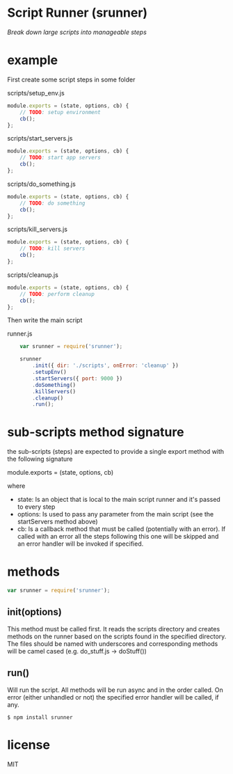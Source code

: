 # Script Runner (srunner)

*Break down large scripts into manageable steps*

# example

First create some script steps in some folder

scripts/setup_env.js

``` js
module.exports = (state, options, cb) {
    // TODO: setup environment
    cb();
};
```

scripts/start_servers.js

``` js
module.exports = (state, options, cb) {
    // TODO: start app servers
    cb();
};
```

scripts/do_something.js

``` js
module.exports = (state, options, cb) {
    // TODO: do something
    cb();
};
```

scripts/kill_servers.js

``` js
module.exports = (state, options, cb) {
    // TODO: kill servers
    cb();
};
```

scripts/cleanup.js

``` js
module.exports = (state, options, cb) {
    // TODO: perform cleanup
    cb();
};
```

Then write the main script

runner.js

``` js
    var srunner = require('srunner');

    srunner
        .init({ dir: './scripts', onError: 'cleanup' })
        .setupEnv()
        .startServers({ port: 9000 })
        .doSomething()
        .killServers()
        .cleanup()
        .run();
```

# sub-scripts method signature

the sub-scripts (steps) are expected to provide a single export method with
the following signature

module.exports = (state, options, cb)

where
- state:    Is an object that is local to the main script runner and it's passed to every step
- options:  Is used to pass any parameter from the main script (see the startServers method above)
- cb:       Is a callback method that must be called (potentially with an error). If called with an
            error all the steps following this one will be skipped and an error handler will be
            invoked if specified.

# methods

``` js
var srunner = require('srunner');
```

## init(options)

This method must be called first. It reads the scripts directory and creates methods on the runner
based on the scripts found in the specified directory. The files should be named with underscores
and corresponding methods will be camel cased (e.g. do_stuff.js -> doStuff())

## run()

Will run the script. All methods will be run async and in the order called. On error (either
unhandled or not) the specified error handler will be called, if any.

```
$ npm install srunner
```

# license

MIT




